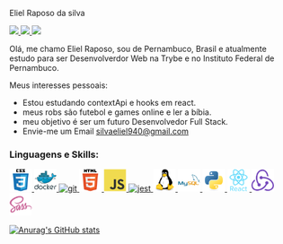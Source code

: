 Eliel Raposo da silva

<a href="https://www.linkedin.com/in/eliel-raposo-da-silva-906909223/">
<img src="https://user-images.githubusercontent.com/32067603/171483635-88d32672-2d64-4e78-bb85-d5704892b8f7.png" style="width: 60px"></img>
</a>
<a href="https://github.com/ElielSilva/ElielSilva.github.io">
<img src="https://user-images.githubusercontent.com/32067603/171478272-d0094b56-89cf-4176-9210-3e784dc30aaa.png" style="width: 60px" />
</a>
<a href="https://www.instagram.com/eliel_raposo/">
<img src="https://user-images.githubusercontent.com/32067603/171482563-fdf4a47d-34db-4c37-8dd4-3e51b9f52953.png" style="width: 60px"></img>
</a>

Olá, me chamo Eliel Raposo, sou de Pernambuco, Brasil e atualmente estudo para ser Desenvolverdor Web na Trybe e no Instituto Federal de Pernambuco.

Meus interesses pessoais:

- Estou estudando contextApi e hooks em react.
- meus robs são futebol e games online e ler a bíbia.
- meu objetivo é ser um futuro Desenvolvedor Full Stack.
- Envie-me um Email silvaeliel940@gmail.com

<h3 align="left">Linguagens e Skills:</h3>

<p align="left"> <a href="https://www.w3schools.com/css/" target="_blank" rel="noreferrer"> <img src="https://raw.githubusercontent.com/devicons/devicon/master/icons/css3/css3-original-wordmark.svg" alt="css3" width="40" height="40"/> </a> <a href="https://www.docker.com/" target="_blank" rel="noreferrer"> <img src="https://raw.githubusercontent.com/devicons/devicon/master/icons/docker/docker-original-wordmark.svg" alt="docker" width="40" height="40"/> </a> <a href="https://git-scm.com/" target="_blank" rel="noreferrer"> <img src="https://www.vectorlogo.zone/logos/git-scm/git-scm-icon.svg" alt="git" width="40" height="40"/> </a> <a href="https://www.w3.org/html/" target="_blank" rel="noreferrer"> <img src="https://raw.githubusercontent.com/devicons/devicon/master/icons/html5/html5-original-wordmark.svg" alt="html5" width="40" height="40"/> </a> <a href="https://developer.mozilla.org/en-US/docs/Web/JavaScript" target="_blank" rel="noreferrer"> <img src="https://raw.githubusercontent.com/devicons/devicon/master/icons/javascript/javascript-original.svg" alt="javascript" width="40" height="40"/> </a> <a href="https://jestjs.io" target="_blank" rel="noreferrer"> <img src="https://www.vectorlogo.zone/logos/jestjsio/jestjsio-icon.svg" alt="jest" width="40" height="40"/> </a> <a href="https://www.linux.org/" target="_blank" rel="noreferrer"> <img src="https://raw.githubusercontent.com/devicons/devicon/master/icons/linux/linux-original.svg" alt="linux" width="40" height="40"/> </a> <a href="https://www.mysql.com/" target="_blank" rel="noreferrer"> <img src="https://raw.githubusercontent.com/devicons/devicon/master/icons/mysql/mysql-original-wordmark.svg" alt="mysql" width="40" height="40"/> </a> <a href="https://www.python.org" target="_blank" rel="noreferrer"> <img src="https://raw.githubusercontent.com/devicons/devicon/master/icons/python/python-original.svg" alt="python" width="40" height="40"/> </a> <a href="https://reactjs.org/" target="_blank" rel="noreferrer"> <img src="https://raw.githubusercontent.com/devicons/devicon/master/icons/react/react-original-wordmark.svg" alt="react" width="40" height="40"/> </a> <a href="https://redux.js.org" target="_blank" rel="noreferrer"> <img src="https://raw.githubusercontent.com/devicons/devicon/master/icons/redux/redux-original.svg" alt="redux" width="40" height="40"/> </a> <a href="https://sass-lang.com" target="_blank" rel="noreferrer"> <img src="https://raw.githubusercontent.com/devicons/devicon/master/icons/sass/sass-original.svg" alt="sass" width="40" height="40"/> </a> </p>

[![Anurag's GitHub stats](https://github-readme-stats.vercel.app/api?username=ElielSilva&show_icons=true&theme=dark)](https://github.com/anuraghazra/github-readme-stats)



<!-- nao vai aparecer -> https://www.linkedin.com/in/eliel-raposo-da-silva-906909223/ -->
<!--
**ElielSilva/ElielSilva** is a ✨ _special_ ✨ repository because its `README.md` (this file) appears on your GitHub profile.

Here are some ideas to get you started:

- 🔭 I’m currently working on ...
- 🌱 I’m currently learning ...
- 👯 I’m looking to collaborate on ...
- 🤔 I’m looking for help with ...
- 💬 Ask me about ...
- 📫 How to reach me: ...
- 😄 Pronouns: ...
- ⚡ Fun fact: ...
-->
